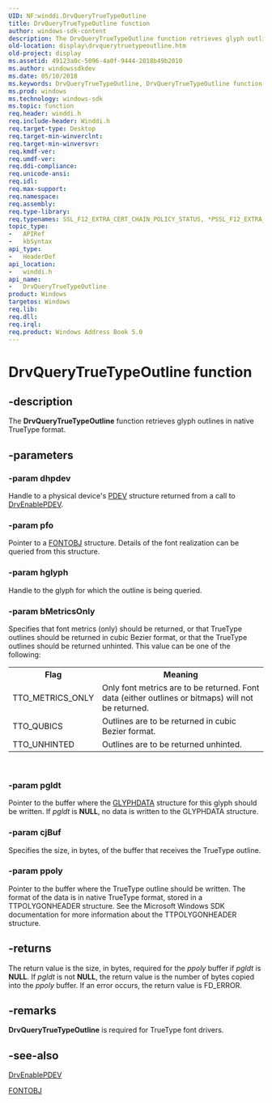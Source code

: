 ```yaml
---
UID: NF:winddi.DrvQueryTrueTypeOutline
title: DrvQueryTrueTypeOutline function
author: windows-sdk-content
description: The DrvQueryTrueTypeOutline function retrieves glyph outlines in native TrueType format.
old-location: display\drvquerytruetypeoutline.htm
old-project: display
ms.assetid: 49123a0c-5096-4a0f-9444-2018b49b2010
ms.author: windowssdkdev
ms.date: 05/10/2018
ms.keywords: DrvQueryTrueTypeOutline, DrvQueryTrueTypeOutline function [Display Devices], ddifncs_77215092-0dde-45d4-93f2-11a7b9e69360.xml, display.drvquerytruetypeoutline, winddi/DrvQueryTrueTypeOutline
ms.prod: windows
ms.technology: windows-sdk
ms.topic: function
req.header: winddi.h
req.include-header: Winddi.h
req.target-type: Desktop
req.target-min-winverclnt: 
req.target-min-winversvr: 
req.kmdf-ver: 
req.umdf-ver: 
req.ddi-compliance: 
req.unicode-ansi: 
req.idl: 
req.max-support: 
req.namespace: 
req.assembly: 
req.type-library: 
req.typenames: SSL_F12_EXTRA_CERT_CHAIN_POLICY_STATUS, *PSSL_F12_EXTRA_CERT_CHAIN_POLICY_STATUS
topic_type:
-	APIRef
-	kbSyntax
api_type:
-	HeaderDef
api_location:
-	winddi.h
api_name:
-	DrvQueryTrueTypeOutline
product: Windows
targetos: Windows
req.lib: 
req.dll: 
req.irql: 
req.product: Windows Address Book 5.0
---
```


# DrvQueryTrueTypeOutline function


## -description


The <b>DrvQueryTrueTypeOutline</b> function retrieves glyph outlines in native TrueType format.


## -parameters




### -param dhpdev

Handle to a physical device's <a href="https://msdn.microsoft.com/139a10e9-203b-499b-9291-8537eae9189c">PDEV</a> structure returned from a call to <a href="https://msdn.microsoft.com/library/windows/hardware/ff556211">DrvEnablePDEV</a>.


### -param pfo

Pointer to a <a href="https://msdn.microsoft.com/library/windows/hardware/ff565974">FONTOBJ</a> structure. Details of the font realization can be queried from this structure.


### -param hglyph

Handle to the glyph for which the outline is being queried.


### -param bMetricsOnly

Specifies that font metrics (only) should be returned, or that TrueType outlines should be returned in cubic Bezier format, or that the TrueType outlines should be returned unhinted. This value can be one of the following:

<table>
<tr>
<th>Flag</th>
<th>Meaning</th>
</tr>
<tr>
<td>
TTO_METRICS_ONLY

</td>
<td>
Only font metrics are to be returned. Font data (either outlines or bitmaps) will not be returned.

</td>
</tr>
<tr>
<td>
TTO_QUBICS

</td>
<td>
Outlines are to be returned in cubic Bezier format.

</td>
</tr>
<tr>
<td>
TTO_UNHINTED

</td>
<td>
Outlines are to be returned unhinted.

</td>
</tr>
</table>
 


### -param pgldt

Pointer to the buffer where the <a href="https://msdn.microsoft.com/library/windows/hardware/ff566819">GLYPHDATA</a> structure for this glyph should be written. If <i>pgldt</i> is <b>NULL</b>, no data is written to the GLYPHDATA structure.


### -param cjBuf

Specifies the size, in bytes, of the buffer that receives the TrueType outline.


### -param ppoly

Pointer to the buffer where the TrueType outline should be written. The format of the data is in native TrueType format, stored in a TTPOLYGONHEADER structure. See the Microsoft Windows SDK documentation for more information about the TTPOLYGONHEADER structure.


## -returns



The return value is the size, in bytes, required for the <i>ppoly</i> buffer if <i>pgldt</i> is <b>NULL</b>. If <i>pgldt</i> is not <b>NULL</b>, the return value is the number of bytes copied into the <i>ppoly</i> buffer. If an error occurs, the return value is FD_ERROR.




## -remarks



<b>DrvQueryTrueTypeOutline</b> is required for TrueType font drivers.




## -see-also




<a href="https://msdn.microsoft.com/library/windows/hardware/ff556211">DrvEnablePDEV</a>



<a href="https://msdn.microsoft.com/library/windows/hardware/ff565974">FONTOBJ</a>
 

 

